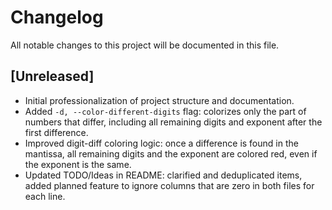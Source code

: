 # Changelog

All notable changes to this project will be documented in this file.

## [Unreleased]
- Initial professionalization of project structure and documentation.
- Added `-d, --color-different-digits` flag: colorizes only the part of numbers that differ, including all remaining digits and exponent after the first difference.
- Improved digit-diff coloring logic: once a difference is found in the mantissa, all remaining digits and the exponent are colored red, even if the exponent is the same.
- Updated TODO/Ideas in README: clarified and deduplicated items, added planned feature to ignore columns that are zero in both files for each line.
